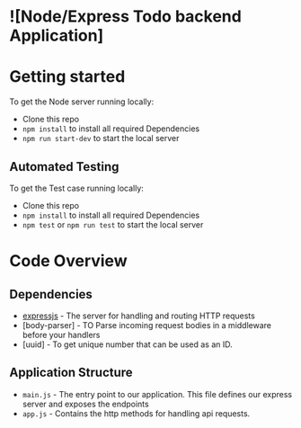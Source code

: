 
# ![Node/Express Todo backend Application]


# Getting started

To get the Node server running locally:

- Clone this repo
- `npm install` to install all required Dependencies
- `npm run start-dev` to start the local server


## Automated Testing

To get the Test case running locally:

- Clone this repo
- `npm install` to install all required Dependencies
- `npm test`  or `npm run test` to start the local server

# Code Overview

## Dependencies

- [expressjs](https://github.com/expressjs/express) - The server for handling and routing HTTP requests
- [body-parser] - TO Parse incoming request bodies in a middleware before your handlers
- [uuid] - To get unique number that can be used as an ID.


## Application Structure

- `main.js` - The entry point to our application. This file defines our express server and exposes the endpoints
- `app.js` - Contains the http methods for handling api requests.

